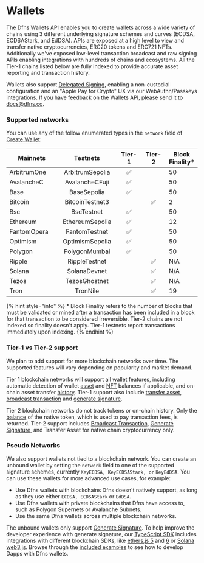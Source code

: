 # Wallets

The Dfns Wallets API enables you to create wallets across a wide variety of chains using 3 different underlying signature schemes and curves (ECDSA, ECDSAStark, and EdDSA).  APIs are exposed at a high level to view and transfer native cryptocurrencies, ERC20 tokens and ERC721 NFTs.  Additionally we've exposed low-level transaction broadcast and raw signing APIs enabling integrations with hundreds of chains and ecosystems.  All the Tier-1 chains listed below are fully indexed to provide accurate asset reporting and transaction history.&#x20;

Wallets also support [Delegated Signing](../../advanced-topics/delegated-signing.md), enabling a non-custodial configuration and an "Apple Pay for Crypto" UX via our WebAuthn/Passkeys integrations.   If you have feedback on the Wallets API, please send it to [docs@dfns.co](mailto:docs@dfns.co).&#x20;

### Supported networks <a href="#supported-networks" id="supported-networks"></a>

You can use any of the follow enumerated types in the `network` field of [Create Wallet](https://docs.dfns.co/dfns-docs/api-docs/wallets/create-wallet#request-body):

<table><thead><tr><th width="198">Mainnets</th><th width="211" align="center">Testnets</th><th width="82" align="center">Tier-1</th><th width="90" align="center">Tier-2</th><th>Block Finality* </th></tr></thead><tbody><tr><td>ArbitrumOne</td><td align="center">ArbitrumSepolia</td><td align="center"><span data-gb-custom-inline data-tag="emoji" data-code="2705">✅</span></td><td align="center"></td><td>50</td></tr><tr><td>AvalancheC</td><td align="center">AvalancheCFuji</td><td align="center"><span data-gb-custom-inline data-tag="emoji" data-code="2705">✅</span></td><td align="center"></td><td>50</td></tr><tr><td>Base</td><td align="center">BaseSepolia</td><td align="center"><span data-gb-custom-inline data-tag="emoji" data-code="2705">✅</span></td><td align="center"></td><td>50</td></tr><tr><td>Bitcoin</td><td align="center">BitcoinTestnet3</td><td align="center"></td><td align="center"><span data-gb-custom-inline data-tag="emoji" data-code="2705">✅</span></td><td>2</td></tr><tr><td>Bsc</td><td align="center">BscTestnet</td><td align="center"><span data-gb-custom-inline data-tag="emoji" data-code="2705">✅</span></td><td align="center"></td><td>50</td></tr><tr><td>Ethereum</td><td align="center">EthereumSepolia</td><td align="center"><span data-gb-custom-inline data-tag="emoji" data-code="2705">✅</span></td><td align="center"></td><td>12</td></tr><tr><td>FantomOpera</td><td align="center">FantomTestnet</td><td align="center"><span data-gb-custom-inline data-tag="emoji" data-code="2705">✅</span></td><td align="center"></td><td>50</td></tr><tr><td>Optimism</td><td align="center">OptimismSepolia</td><td align="center"><span data-gb-custom-inline data-tag="emoji" data-code="2705">✅</span></td><td align="center"></td><td>50</td></tr><tr><td>Polygon</td><td align="center">PolygonMumbai</td><td align="center"><span data-gb-custom-inline data-tag="emoji" data-code="2705">✅</span></td><td align="center"></td><td>50</td></tr><tr><td>Ripple</td><td align="center">RippleTestnet</td><td align="center"></td><td align="center"><span data-gb-custom-inline data-tag="emoji" data-code="2705">✅</span></td><td>N/A</td></tr><tr><td>Solana</td><td align="center">SolanaDevnet</td><td align="center"></td><td align="center"><span data-gb-custom-inline data-tag="emoji" data-code="2705">✅</span></td><td>N/A</td></tr><tr><td>Tezos</td><td align="center">TezosGhostnet</td><td align="center"></td><td align="center"><span data-gb-custom-inline data-tag="emoji" data-code="2705">✅</span></td><td>N/A</td></tr><tr><td>Tron</td><td align="center">TronNile</td><td align="center"></td><td align="center"><span data-gb-custom-inline data-tag="emoji" data-code="2705">✅</span></td><td>19</td></tr></tbody></table>

{% hint style="info" %}
\* Block Finality refers to the number of blocks that must be validated or mined after a transaction has been included in a block for that transaction to be considered irreversible.   Tier-2 chains are not indexed so finality doesn't apply.  Tier-1 testnets report transactions immediately upon indexing.&#x20;
{% endhint %}

### Tier-1 vs Tier-2 support

We plan to add support for more blockchain networks over time. The supported features will vary depending on popularity and market demand.

Tier 1 blockchain networks will support all wallet features, including automatic detection of wallet [asset](get-wallet-assets.md) and [NFT](get-wallet-nfts.md) balances if applicable, and on-chain asset transfer [history](get-wallet-history.md). Tier-1 support also include [transfer asset](transfer-asset-from-wallet.md), [broadcast transaction](broadcast-transaction-from-wallet/) and [generate signature](generate-signature-from-wallet/).

Tier 2 blockchain networks do not track tokens or on-chain history. Only the [balance](get-wallet-assets.md) of the native token, which is used to pay transaction fees, is returned. Tier-2 support includes [Broadcast Transaction](broadcast-transaction-from-wallet/), [Generate Signature](generate-signature-from-wallet/),  and Transfer Asset for native chain cryptocurrency only.

### Pseudo Networks <a href="#pseudo-networks" id="pseudo-networks"></a>

We also support wallets not tied to a blockchain network.  You can create an unbound wallet by setting the `network` field to one of the supported signature schemes, currently `KeyECDSA, KeyECDSAStark, or` `KeyEdDSA`. You can use these wallets for more advanced use cases, for example:

* Use Dfns wallets with blockchains Dfns doesn't natively support, as long as they use either `ECDSA, ECDSAStark` or `EdDSA`.
* Use Dfns wallets with private blockchains that Dfns have access to, such as Polygon Supernets or Avalanche Subnets.
* Use the same Dfns wallets across multiple blockchain networks.

The unbound wallets only support [Generate Signature](generate-signature-from-wallet/). To help improve the developer experience with generate signature, our [TypeScript SDK](https://github.com/dfnsext/typescript-sdk) includes integrations with different blockchain SDKs, like [ethers.js 5](https://github.com/dfnsext/typescript-sdk/tree/m/packages/lib-ethersjs5) and [6](https://github.com/dfnsext/typescript-sdk/tree/m/packages/lib-ethersjs6) or [Solana web3.js](https://github.com/dfnsext/typescript-sdk/tree/m/packages/lib-solana). Browse through the [included examples](https://github.com/dfnsext/typescript-sdk/tree/m/examples) to see how to develop Dapps with Dfns wallets.
